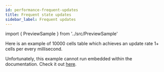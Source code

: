 ```yaml
---
id: performance-frequent-updates
title: Frequent state updates
sidebar_label: Frequent updates
---
```


import { PreviewSample } from '../src/PreviewSample'

Here is an example of 10000 cells table which achieves an update rate 1+ cells per every millisecond.

Unfortunately, this example cannot run embedded within the documentation. Check it out [here](https://github.com/avkonst/hookstate/tree/master/docs/demos/strictmode).


